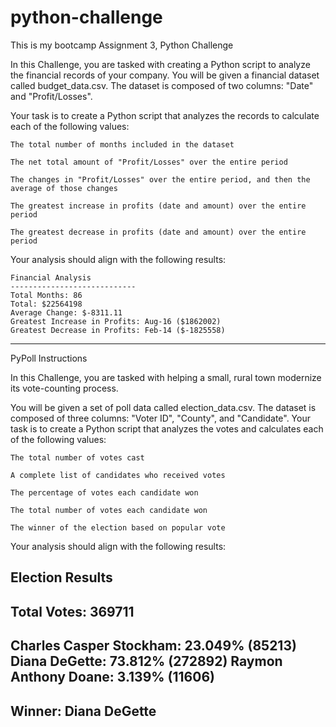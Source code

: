# python-challenge
This is my bootcamp Assignment 3, Python Challenge


In this Challenge, you are tasked with creating a Python script to analyze the financial records of your company. You will be given a financial dataset called budget_data.csv. The dataset is composed of two columns: "Date" and "Profit/Losses".

Your task is to create a Python script that analyzes the records to calculate each of the following values:

    The total number of months included in the dataset

    The net total amount of "Profit/Losses" over the entire period

    The changes in "Profit/Losses" over the entire period, and then the average of those changes

    The greatest increase in profits (date and amount) over the entire period

    The greatest decrease in profits (date and amount) over the entire period

Your analysis should align with the following results:

    Financial Analysis
    ----------------------------
    Total Months: 86
    Total: $22564198
    Average Change: $-8311.11
    Greatest Increase in Profits: Aug-16 ($1862002)
    Greatest Decrease in Profits: Feb-14 ($-1825558)



------------------------------

PyPoll Instructions

In this Challenge, you are tasked with helping a small, rural town modernize its vote-counting process.

You will be given a set of poll data called election_data.csv. The dataset is composed of three columns: "Voter ID", "County", and "Candidate". Your task is to create a Python script that analyzes the votes and calculates each of the following values:

    The total number of votes cast

    A complete list of candidates who received votes

    The percentage of votes each candidate won

    The total number of votes each candidate won

    The winner of the election based on popular vote

Your analysis should align with the following results:

Election Results
-------------------------
Total Votes: 369711
-------------------------
Charles Casper Stockham: 23.049% (85213)
Diana DeGette: 73.812% (272892)
Raymon Anthony Doane: 3.139% (11606)
-------------------------
Winner: Diana DeGette
-------------------------

